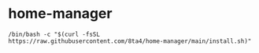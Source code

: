 # home-manager
```
/bin/bash -c "$(curl -fsSL https://raw.githubusercontent.com/8ta4/home-manager/main/install.sh)"
```
